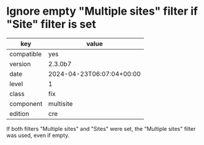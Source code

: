 [//]: # (werk v2)
# Ignore empty "Multiple sites" filter if "Site" filter is set

key        | value
---------- | ---
compatible | yes
version    | 2.3.0b7
date       | 2024-04-23T06:07:04+00:00
level      | 1
class      | fix
component  | multisite
edition    | cre

If both filters "Multiple sites" and "Sites" were set, the "Multiple sites"
filter was used, even if empty.
